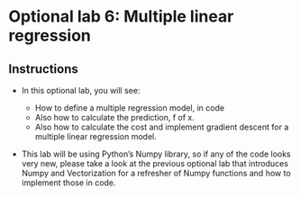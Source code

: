 # Optional lab 6: Multiple linear regression

## Instructions

- In this optional lab, you will see:
    - How to define a multiple regression model, in code
    - Also how to calculate the prediction, f of x.  
    - Also how to calculate the cost and implement gradient descent for a multiple linear regression model.

- This lab will be using Python’s Numpy library, so if any of the code looks very new, please take a look at the previous optional lab that introduces Numpy and Vectorization for a refresher of Numpy functions and how to implement those in code.
